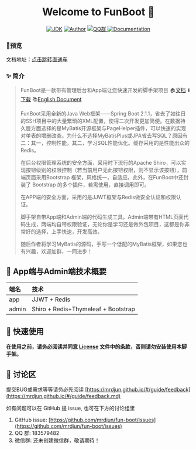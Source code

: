 <h1 align="center">Welcome to FunBoot 👋</h1>
<p align="center">
<a href="https://github.com/mrdjun/fun-boot"><img alt="JDK" src="https://img.shields.io/badge/JDK-1.8-orange.svg"/></a>
<a href="http://mrdjun.github.io"><img alt="Author" src="https://img.shields.io/badge/Author-DJun-blue"/></a>
<a href="https://jq.qq.com/?_wv=1027&k=57LIuZr"><img alt="QQ群" src="https://img.shields.io/badge/chat-Coder%E5%A4%A7%E5%AE%B6%E5%BA%AD-yellow"/>
</a>
<a href="https://mrdjun.github.io/">
<img alt="Documentation" src="https://img.shields.io/badge/documentation-yes-brightgreen.svg" target="_blank" /></a>
</p>

### 🎉预览

文档地址：[点击跳转直通车](http://mrdjun.github.io/)

### ✨ 简介

> FunBoot是一款带有管理后台和App端让您快速开发的脚手架项目 🏠[文档](https://mrdjun.github.io/) ⬇️[下载](https://github.com/mrdjun/fun-boot) 📚[English Document](https://mrdjun.github.io/#/en-us/generic/README)
> 
> FunBoot采用全新的Java Web框架——Spring Boot 2.1.1，省去了如往日的SSH项目中的大量繁琐的XML配置，使得二次开发更加简便。在数据持久层方面选择的是MyBatis开源框架与PageHelper插件，可以快速的实现对单表的增删改查。为什么不选择MyBatisPlus或JPA省去写SQL？原因有二：其一，控制性能。其二，学习SQL性能优化。缓存采用的是性能出众的Redis。
> 
> 在后台权限管理系统的安全方面，采用时下流行的Apache Shiro，可以实现按钮级别的权限控制（若当前用户无此按钮权限，则不显示该按钮），前端页面采用Bootstrap 框架，风格统一，自适应。此外，在FunBoot中还封装了 Bootstrap 的多个插件，若需使用，直接调用即可。
> 
> 在APP端的安全方面，采用的是JJWT框架与Redis做安全认证和权限认证。
> 
> 脚手架自带App端和Admin端的代码生成工具，Admin端带有HTML页面代码生成，两端均自带权限验证，无论你是学习还是做外包项目，这都是你非常好的选择，上手快速，开发高效。
> 
> 随后作者将学习MyBatis的源码，手写一个低配的MyBatis框架，如果您也有兴趣，欢迎加群，一同进步！

## 🎨 App端与Admin端技术概要

| 端名    | 技术                                  |
|:----- |:----------------------------------- |
| app   | JJWT + Redis                        |
| admin | Shiro + Redis+Thymeleaf + Bootstrap |

## 🚀 快速使用

**在使用之前，请务必阅读并同意 [License](https://mrdjun.github.io/#/generic/LICENSE.md) 文件中的条款，否则请勿安装使用本脚手架。**

## 📝 讨论区

提交BUG或需求等等请务必先阅读 [https://mrdjun.github.io/#/guide/feedback](https://mrdjun.github.io/#/guide/feedback.md)

如有问题可以在 GitHub 提 issue, 也可在下方的讨论组里

1. GitHub issue: [https://github.com/mrdjun/fun-boot/issues](https://github.com/mrdjun/fun-boot/issues)
2. QQ 群: 183579482
3. 微信群: 还未创建微信群，敬请期待！
